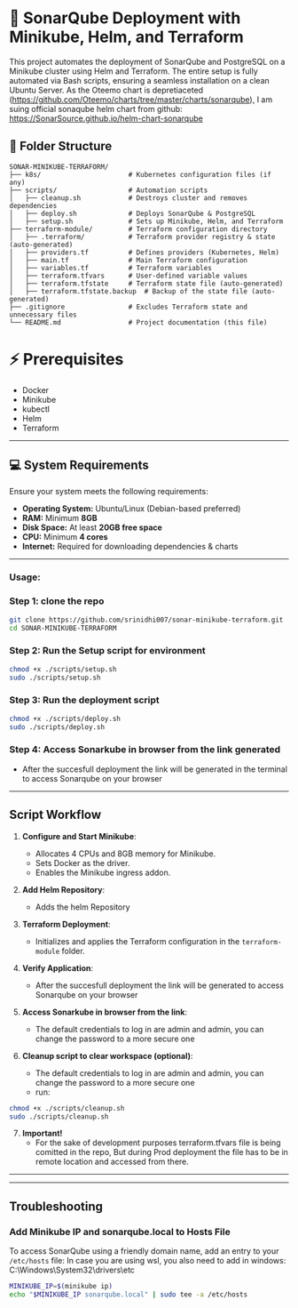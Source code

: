 # 🚀 SonarQube Deployment with Minikube, Helm, and Terraform

This project automates the deployment of SonarQube and PostgreSQL on a Minikube cluster using Helm and Terraform. The entire setup is fully automated via Bash scripts, ensuring a seamless installation on a clean Ubuntu Server.
As the Oteemo chart is depretiaceted (https://github.com/Oteemo/charts/tree/master/charts/sonarqube), I am suing official sonaqube helm chart from github: https://SonarSource.github.io/helm-chart-sonarqube

## 📁 Folder Structure

```plaintext
SONAR-MINIKUBE-TERRAFORM/
├── k8s/                      # Kubernetes configuration files (if any)
├── scripts/                  # Automation scripts
│   ├── cleanup.sh            # Destroys cluster and removes dependencies
│   ├── deploy.sh             # Deploys SonarQube & PostgreSQL
│   ├── setup.sh              # Sets up Minikube, Helm, and Terraform
├── terraform-module/         # Terraform configuration directory
│   ├── .terraform/           # Terraform provider registry & state (auto-generated)
│   ├── providers.tf          # Defines providers (Kubernetes, Helm)
│   ├── main.tf               # Main Terraform configuration
│   ├── variables.tf          # Terraform variables
│   ├── terraform.tfvars      # User-defined variable values
│   ├── terraform.tfstate     # Terraform state file (auto-generated)
│   ├── terraform.tfstate.backup  # Backup of the state file (auto-generated)
├── .gitignore                # Excludes Terraform state and unnecessary files
└── README.md                 # Project documentation (this file)
```
# ⚡ Prerequisites

- Docker
- Minikube
- kubectl
- Helm  
- Terraform  

---

## 💻 System Requirements

Ensure your system meets the following requirements:

- **Operating System:** Ubuntu/Linux (Debian-based preferred)  
- **RAM:** Minimum **8GB**  
- **Disk Space:** At least **20GB free space**  
- **CPU:** Minimum **4 cores**  
- **Internet:** Required for downloading dependencies & charts  

---


### Usage:

### Step 1: clone the repo
```bash
git clone https://github.com/srinidhi007/sonar-minikube-terraform.git
cd SONAR-MINIKUBE-TERRAFORM
```

### Step 2: Run the Setup script for environment
```bash
chmod +x ./scripts/setup.sh
sudo ./scripts/setup.sh
```

### Step 3: Run the deployment script
```bash
chmod +x ./scripts/deploy.sh
sudo ./scripts/deploy.sh
```

### Step 4: Access Sonarkube in browser from the link generated
- After the succesfull deployment the link will be generated in the terminal to access Sonarqube on your browser

---

## Script Workflow

1. **Configure and Start Minikube**:
   - Allocates 4 CPUs and 8GB memory for Minikube.
   - Sets Docker as the driver.
   - Enables the Minikube ingress addon.

2. **Add Helm Repository**:
   - Adds the helm Repository

3. **Terraform Deployment**:
   - Initializes and applies the Terraform configuration in the `terraform-module` folder.

4. **Verify Application**:
   - After the succesfull deployment the link will be generated to access Sonarqube on your browser   

5. **Access Sonarkube in browser from the link**:
   - The default credentials to log in are admin and admin, you can change the password to a more secure one

6. **Cleanup script to clear workspace (optional)**:
   - The default credentials to log in are admin and admin, you can change the password to a more secure one
   - run:
```bash
chmod +x ./scripts/cleanup.sh
sudo ./scripts/cleanup.sh
```
7. **Important!**
   - For the sake of development purposes terraform.tfvars file is being comitted in the repo, But during Prod deployment the file has to be in remote location and accessed from there.
---
---

## Troubleshooting

### Add Minikube IP and sonarqube.local to Hosts File
To access SonarQube using a friendly domain name, add an entry to your `/etc/hosts` file:
In case you are using wsl, you also need to add in windows: C:\Windows\System32\drivers\etc
```bash
MINIKUBE_IP=$(minikube ip)
echo "$MINIKUBE_IP sonarqube.local" | sudo tee -a /etc/hosts
```

